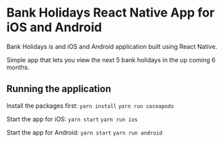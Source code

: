 # Bank Holidays React Native App for iOS and Android

Bank Holidays is and iOS and Android application built using React Native.

Simple app that lets you view the next 5 bank holidays in the up coming 6 months.

## Running the application

Install the packages first:
`yarn install`
`yarn run cocoapods`

Start the app for iOS:
`yarn start`
`yarn run ios`

Start the app for Android:
`yarn start`
`yarn run android`
